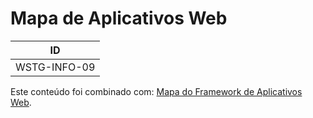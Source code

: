 # Mapa de Aplicativos Web 

|ID          |
|------------|
|WSTG-INFO-09|

Este conteúdo foi combinado com: [Mapa do Framework de Aplicativos Web](08-Mapa-do-Framework-de-Aplicativos-Web.md).
